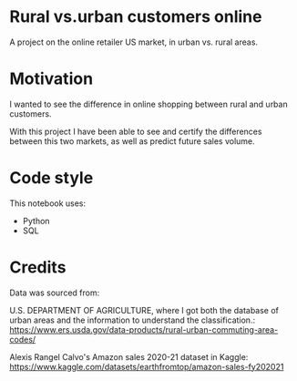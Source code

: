 # Rural vs.urban customers online

A project on the online retailer US market, in urban vs. rural areas.

# Motivation

I wanted to see the difference in online shopping between rural and urban customers. 

With this project I have been able to see and certify the differences between this two markets, as well as predict future sales volume. 

# Code style

This notebook uses:

- Python
- SQL

# Credits

Data was sourced from:

U.S. DEPARTMENT OF AGRICULTURE, where I got both the database of urban areas and the information to understand the classification.: https://www.ers.usda.gov/data-products/rural-urban-commuting-area-codes/

Alexis Rangel Calvo's Amazon sales 2020-21 dataset in Kaggle: https://www.kaggle.com/datasets/earthfromtop/amazon-sales-fy202021
